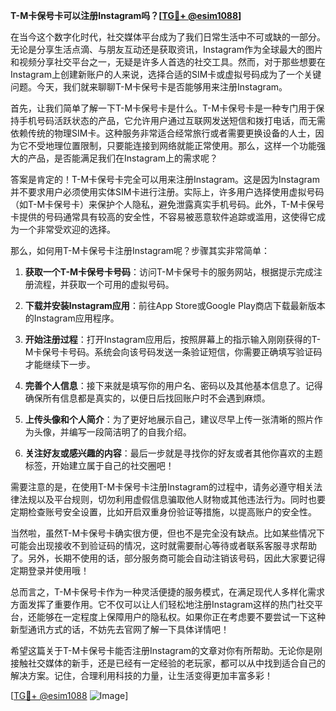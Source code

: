 **T-M卡保号卡可以注册Instagram吗？[[TG💪+ @esim1088](https://t.me/s/esim1088)]**

在当今这个数字化时代，社交媒体平台成为了我们日常生活中不可或缺的一部分。无论是分享生活点滴、与朋友互动还是获取资讯，Instagram作为全球最大的图片和视频分享社交平台之一，无疑是许多人首选的社交工具。然而，对于那些想要在Instagram上创建新账户的人来说，选择合适的SIM卡或虚拟号码成为了一个关键问题。今天，我们就来聊聊T-M卡保号卡是否能够用来注册Instagram。

首先，让我们简单了解一下T-M卡保号卡是什么。T-M卡保号卡是一种专门用于保持手机号码活跃状态的产品，它允许用户通过互联网发送短信和拨打电话，而无需依赖传统的物理SIM卡。这种服务非常适合经常旅行或者需要更换设备的人士，因为它不受地理位置限制，只要能连接到网络就能正常使用。那么，这样一个功能强大的产品，是否能满足我们在Instagram上的需求呢？

答案是肯定的！T-M卡保号卡完全可以用来注册Instagram。这是因为Instagram并不要求用户必须使用实体SIM卡进行注册。实际上，许多用户选择使用虚拟号码（如T-M卡保号卡）来保护个人隐私，避免泄露真实手机号码。此外，T-M卡保号卡提供的号码通常具有较高的安全性，不容易被恶意软件追踪或滥用，这使得它成为一个非常受欢迎的选择。

那么，如何用T-M卡保号卡注册Instagram呢？步骤其实非常简单：

1. **获取一个T-M卡保号卡号码**：访问T-M卡保号卡的服务网站，根据提示完成注册流程，并获取一个可用的虚拟号码。
   
2. **下载并安装Instagram应用**：前往App Store或Google Play商店下载最新版本的Instagram应用程序。

3. **开始注册过程**：打开Instagram应用后，按照屏幕上的指示输入刚刚获得的T-M卡保号卡号码。系统会向该号码发送一条验证短信，你需要正确填写验证码才能继续下一步。

4. **完善个人信息**：接下来就是填写你的用户名、密码以及其他基本信息了。记得确保所有信息都是真实的，以便日后找回账户时不会遇到麻烦。

5. **上传头像和个人简介**：为了更好地展示自己，建议尽早上传一张清晰的照片作为头像，并编写一段简洁明了的自我介绍。

6. **关注好友或感兴趣的内容**：最后一步就是寻找你的好友或者其他你喜欢的主题标签，开始建立属于自己的社交圈吧！

需要注意的是，在使用T-M卡保号卡注册Instagram的过程中，请务必遵守相关法律法规以及平台规则，切勿利用虚假信息骗取他人财物或其他违法行为。同时也要定期检查账号安全设置，比如开启双重身份验证等措施，以提高账户的安全性。

当然啦，虽然T-M卡保号卡确实很方便，但也不是完全没有缺点。比如某些情况下可能会出现接收不到验证码的情况，这时就需要耐心等待或者联系客服寻求帮助了。另外，长期不使用的话，部分服务商可能会自动注销该号码，因此大家要记得定期登录并使用哦！

总而言之，T-M卡保号卡作为一种灵活便捷的服务模式，在满足现代人多样化需求方面发挥了重要作用。它不仅可以让人们轻松地注册Instagram这样的热门社交平台，还能够在一定程度上保障用户的隐私权。如果你正在考虑要不要尝试一下这种新型通讯方式的话，不妨先去官网了解一下具体详情吧！

希望这篇关于T-M卡保号卡能否注册Instagram的文章对你有所帮助。无论你是刚接触社交媒体的新手，还是已经有一定经验的老玩家，都可以从中找到适合自己的解决方案。记住，合理利用科技的力量，让生活变得更加丰富多彩！

[[TG💪+ @esim1088](https://t.me/s/esim1088) ![Image](https://i.postimg.cc/4NQfJmqS/Snipaste-2025-05-13-00-14-12.png)]